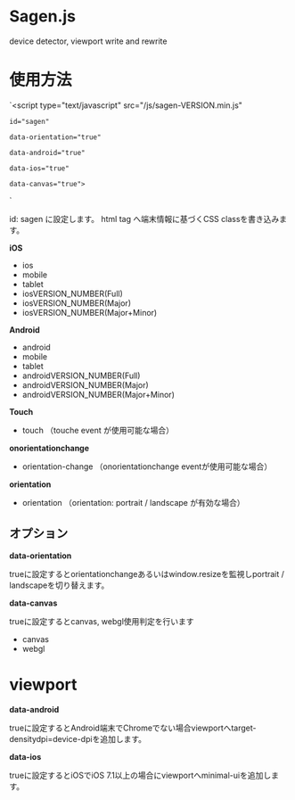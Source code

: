 Sagen.js
========

device detector, viewport write and rewrite

# 使用方法
`<script type="text/javascript" src="/js/sagen-VERSION.min.js"

    id="sagen"

    data-orientation="true"

    data-android="true"

    data-ios="true"

    data-canvas="true">
</script>`


id: sagen に設定します。
html tag へ端末情報に基づくCSS classを書き込みます。


**iOS**
* ios
* mobile
* tablet
* iosVERSION_NUMBER(Full)
* iosVERSION_NUMBER(Major)
* iosVERSION_NUMBER(Major+Minor)

**Android**
* android
* mobile
* tablet
* androidVERSION_NUMBER(Full)
* androidVERSION_NUMBER(Major)
* androidVERSION_NUMBER(Major+Minor)

**Touch**
* touch （touche event が使用可能な場合）

**onorientationchange**
* orientation-change （onorientationchange eventが使用可能な場合）

**orientation**
* orientation （orientation: portrait / landscape が有効な場合）

## オプション
**data-orientation**

trueに設定するとorientationchangeあるいはwindow.resizeを監視しportrait / landscapeを切り替えます。


**data-canvas**

trueに設定するとcanvas, webgl使用判定を行います
* canvas
* webgl


# viewport
**data-android**

trueに設定するとAndroid端末でChromeでない場合viewportへtarget-densitydpi=device-dpiを追加します。


**data-ios**

trueに設定するとiOSでiOS 7.1以上の場合にviewportへminimal-uiを追加します。